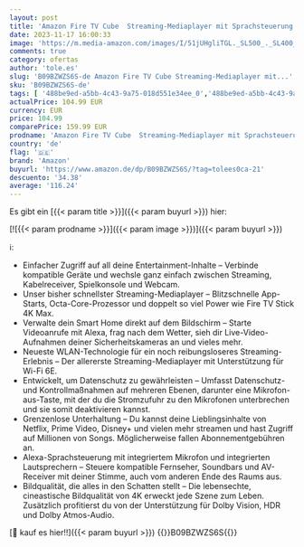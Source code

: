 ```yaml
---
layout: post
title: 'Amazon Fire TV Cube  Streaming-Mediaplayer mit Sprachsteuerung mit Alexa  Wi-Fi 6E  4K Ultra HD'
date: 2023-11-17 16:00:33
image: 'https://m.media-amazon.com/images/I/51jUHgliTGL._SL500_._SL400_.jpg'
comments: true
category: ofertas
author: 'tole.es'
slug: 'B09BZWZS6S-de Amazon Fire TV Cube Streaming-Mediaplayer mit...'
sku: 'B09BZWZS6S-de'
tags: [ '488be9ed-a5bb-4c43-9a75-018d551e34ee_0','488be9ed-a5bb-4c43-9a75-018d551e34ee_3801','Amazon-Geräte & Zubehör','Arborist Merchandising Root','Elektronik & Foto','Fire TV Cube','Hifi & Audio','Media-Streaming','Media-Streaming-Clients','Self Service','Special Features Stores','amazon','🇩🇪', ]
actualPrice: 104.99 EUR
currency: EUR
price: 104.99
comparePrice: 159.99 EUR
prodname: 'Amazon Fire TV Cube  Streaming-Mediaplayer mit Sprachsteuerung mit Alexa  Wi-Fi 6E  4K Ultra HD'
country: 'de'
flag: '🇩🇪'
brand: 'Amazon'
buyurl: 'https://www.amazon.de/dp/B09BZWZS6S/?tag=tolees0ca-21'
descuento: '34.38'
average: '116.24'
---
```


Es gibt ein [{{< param title >}}]({{< param buyurl >}}) hier:

[![{{< param prodname >}}]({{< param image >}})]({{< param buyurl >}})

ℹ️:

- Einfacher Zugriff auf all deine Entertainment-Inhalte – Verbinde kompatible Geräte und wechsle ganz einfach zwischen Streaming, Kabelreceiver, Spielkonsole und Webcam.
- Unser bisher schnellster Streaming-Mediaplayer – Blitzschnelle App-Starts, Octa-Core-Prozessor und doppelt so viel Power wie Fire TV Stick 4K Max.
- Verwalte dein Smart Home direkt auf dem Bildschirm – Starte Videoanrufe mit Alexa, frag nach dem Wetter, sieh dir Live-Video-Aufnahmen deiner Sicherheitskameras an und vieles mehr.
- Neueste WLAN-Technologie für ein noch reibungsloseres Streaming-Erlebnis – Der allererste Streaming-Mediaplayer mit Unterstützung für Wi-Fi 6E.
- Entwickelt, um Datenschutz zu gewährleisten – Umfasst Datenschutz- und Kontrollmaßnahmen auf mehreren Ebenen, darunter eine Mikrofon-aus-Taste, mit der du die Stromzufuhr zu den Mikrofonen unterbrechen und sie somit deaktivieren kannst.
- Grenzenlose Unterhaltung – Du kannst deine Lieblingsinhalte von Netflix, Prime Video, Disney+ und vielen mehr streamen und hast Zugriff auf Millionen von Songs. Möglicherweise fallen Abonnementgebühren an.
- Alexa-Sprachsteuerung mit integriertem Mikrofon und integrierten Lautsprechern – Steuere kompatible Fernseher, Soundbars und AV-Receiver mit deiner Stimme, auch vom anderen Ende des Raums aus.
- Bildqualität, die alles in den Schatten stellt – Die lebensechte, cineastische Bildqualität von 4K erweckt jede Szene zum Leben. Zusätzlich profitierst du von der Unterstützung für Dolby Vision, HDR und Dolby Atmos-Audio.

[🛒 kauf es hier!!]({{< param buyurl >}})
{{<world>}}B09BZWZS6S{{</world>}}
